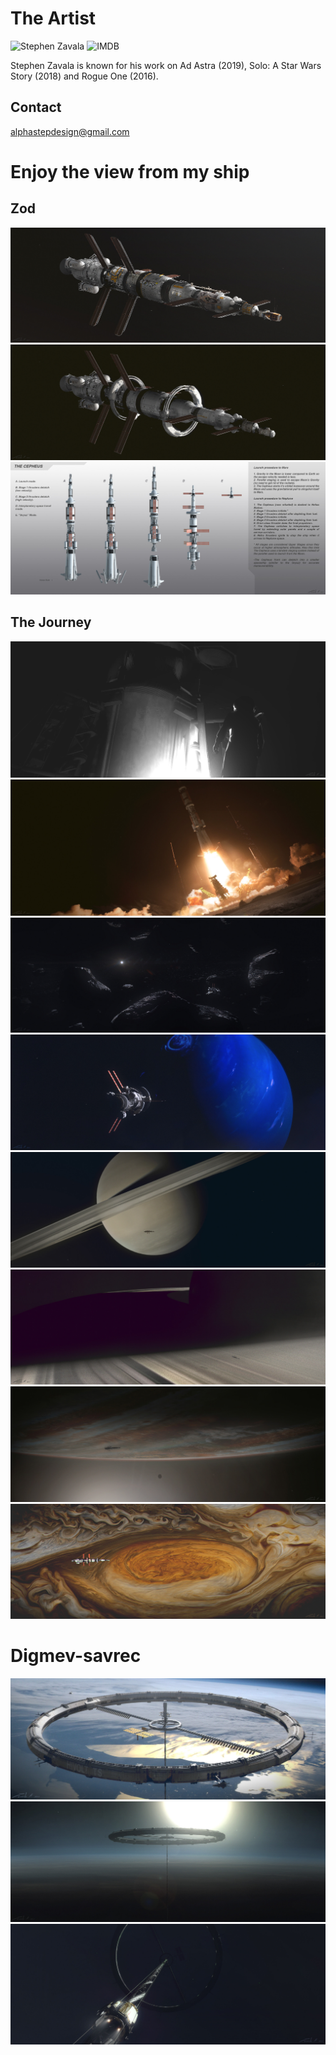 # The Artist
![Stephen Zavala](https://www.artstation.com/alpha-step)
![IMDB](https://www.imdb.com/name/nm8862553/?ref_=rvi_nm)

Stephen Zavala is known for his work on Ad Astra (2019), Solo: A Star Wars Story (2018) and Rogue One (2016).
## Contact
alphastepdesign@gmail.com

# Enjoy the view from my ship

## Zod
![1](https://github.com/mccrudd3n/urbit/blob/master/img/stephen-zavala-adastra-cepheus-1-sz.jpg)
![2](https://github.com/mccrudd3n/urbit/blob/master/img/stephen-zavala-adastra-cepheus-2-sz.jpg)
![3](https://github.com/mccrudd3n/urbit/blob/master/img/stephen-zavala-adastra-cepheus-3-sz.jpg)

## The Journey
![15](https://github.com/mccrudd3n/urbit/blob/master/img/stephen-zavala-adastra-voyage-8-sz.jpg)
![14](https://github.com/mccrudd3n/urbit/blob/master/img/stephen-zavala-adastra-voyage-7-sz.jpg)
![13](https://github.com/mccrudd3n/urbit/blob/master/img/stephen-zavala-adastra-voyage-6-sz.jpg)
![12](https://github.com/mccrudd3n/urbit/blob/master/img/stephen-zavala-adastra-voyage-5-sz.jpg)
![11](https://github.com/mccrudd3n/urbit/blob/master/img/stephen-zavala-adastra-voyage-4-sz.jpg)
![10](https://github.com/mccrudd3n/urbit/blob/master/img/stephen-zavala-adastra-voyage-3-sz.jpg)
![9](https://github.com/mccrudd3n/urbit/blob/master/img/stephen-zavala-adastra-voyage-2-sz.jpg)
![8](https://github.com/mccrudd3n/urbit/blob/master/img/stephen-zavala-adastra-voyage-1-sz.jpg)

# Digmev-savrec
![4](https://github.com/mccrudd3n/urbit/blob/master/img/stephen-zavala-adastra-hivolt-11-sz.jpg)
![5](https://github.com/mccrudd3n/urbit/blob/master/img/stephen-zavala-adastra-hivolt-12-sz.jpg)
![6](https://github.com/mccrudd3n/urbit/blob/master/img/stephen-zavala-adastra-hivolt-13-sz.jpg)
